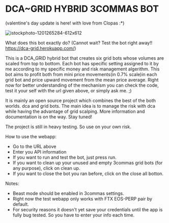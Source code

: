 # DCA~GRID HYBRID 3COMMAS BOT
(valentine's day update is here! with love from Clopas :*)

![istockphoto-1201265284-612x612](https://user-images.githubusercontent.com/95540919/153899254-b3f0b837-ca06-4e96-b1bf-c0aeac46d709.jpg)

What does this bot exactly do?
(Cannot wait? Test the bot right away!! https://dca-grid.herokuapp.com/)

This is a DCA_GRID hybrid bot that creates six grid bots whose volumes are scaled from top to bottom. Each bot has specific setting assigned to it by me according to my specific money and risk management algerithm. This bot aims to profit both from mini price movements(in 0.7% scale)in each grid bot and price upward movement from the mean price average.
Right now for better understanding of the mechanism you can check the code, test it your self with the url given above, or simply ask me. ;)

It is mainly an open source project which combines the best of the both worlds. dca and grid bots. The main idea is to manage the risk with dca while having the advantage of grid scalping. More information and documentation is on the way. Stay tuned!

The project is still in heavy testing. So use on your own risk.

How to use the webapp:

* Go to the URL above
* Enter you API information
* If you want to run and test the bot, just press run.
* If you want to clean up your unused and empty 3commas grid bots (for any purpose), click on clean up.
* If you want to close the bot you ran before, click on the close all botton.

Notes:

* Beast mode should be enabled in 3commas settings.
* Right now the test webapp only works with FTX EOS-PERP pair by default.
* For security reasons it doesn't yet save your credentials until the app is fully bug tested. So you have to enter your info each time.
